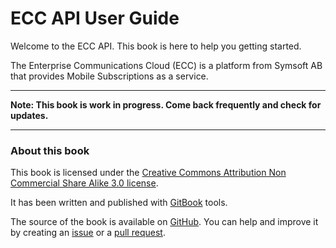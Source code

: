 # ECC API User Guide

Welcome to the ECC API. This book is here to help you getting started.

The Enterprise Communications Cloud (ECC) is a platform from Symsoft AB that provides Mobile Subscriptions as a service.

---

__Note: This book is work in progress. Come back frequently and check for updates.__

---

### About this book

This book is licensed under the [Creative Commons Attribution Non Commercial Share Alike 3.0 license](http://creativecommons.org/licenses/by-nc-sa/3.0/). 

It has been written and published with [GitBook](https://www.gitbook.io) tools.

The source of the book is available on [GitHub](https://github.com/symsoft/ecc-api-guide). You can help and improve it by creating an [issue](https://github.com/symsoft/ecc-api-guide/issues) or a [pull request](https://github.com/symsoft/ecc-api-guide/pulls).

